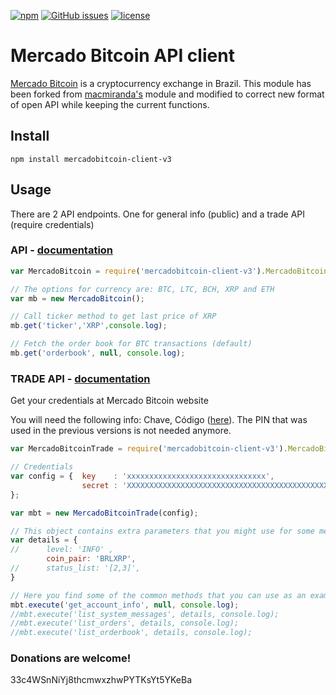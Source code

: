[![npm](https://img.shields.io/npm/v/mercadobitcoin-v3.svg)](https://www.npmjs.com/package/mercadobitcoin-v3)
[![GitHub issues](https://img.shields.io/github/issues/macmiranda/mercadobitcoin.svg)](https://github.com/macmiranda/mercadobitcoin/issues)
[![license](https://img.shields.io/github/license/macmiranda/mercadobitcoin.svg)](http://spdx.org/licenses/MIT)

# Mercado Bitcoin API client
[Mercado Bitcoin](https://www.mercadobitcoin.com.br) is a cryptocurrency exchange in Brazil. This module has been forked from [macmiranda's](https://github.com/macmiranda) module and modified to correct new format of open API while keeping the current functions.

## Install

```shell
npm install mercadobitcoin-client-v3
```

## Usage

There are 2 API endpoints. One for general info (public) and a trade API (require credentials)

### API - [documentation](https://www.mercadobitcoin.com.br/api-doc/)

```javascript
var MercadoBitcoin = require('mercadobitcoin-client-v3').MercadoBitcoin;

// The options for currency are: BTC, LTC, BCH, XRP and ETH
var mb = new MercadoBitcoin();

// Call ticker method to get last price of XRP
mb.get('ticker','XRP',console.log);

// Fetch the order book for BTC transactions (default)
mb.get('orderbook', null, console.log);
```

### TRADE API - [documentation](https://www.mercadobitcoin.com.br/trade-api)

Get your credentials at Mercado Bitcoin website

You will need the following info: Chave, Código ([here](https://www.mercadobitcoin.com.br/tapi/configuracoes/)). The PIN that was used in the previous versions is not needed anymore.

```javascript
var MercadoBitcoinTrade = require('mercadobitcoin-client-v3').MercadoBitcoinTrade;

// Credentials
var config = {  key    : 'xxxxxxxxxxxxxxxxxxxxxxxxxxxxxxx',
                secret : 'XXXXXXXXXXXXXXXXXXXXXXXXXXXXXXXXXXXXXXXXXXXXXXXXXXXXXXXXXXXXXXXXXXXXXXXXXXX',
};

var mbt = new MercadoBitcoinTrade(config);

// This object contains extra parameters that you might use for some methods:
var details = {
//		level: 'INFO' ,
		coin_pair: 'BRLXRP',
//		status_list: '[2,3]',
}

// Here you find some of the common methods that you can use as an example. For the complete list, please refer to the Trade API documentation: 
mbt.execute('get_account_info', null, console.log);
//mbt.execute('list_system_messages', details, console.log);
//mbt.execute('list_orders', details, console.log);
//mbt.execute('list_orderbook', details, console.log);

```

### Donations are welcome!
33c4WSnNiYj8thcmwxzhwPYTKsYt5YKeBa
